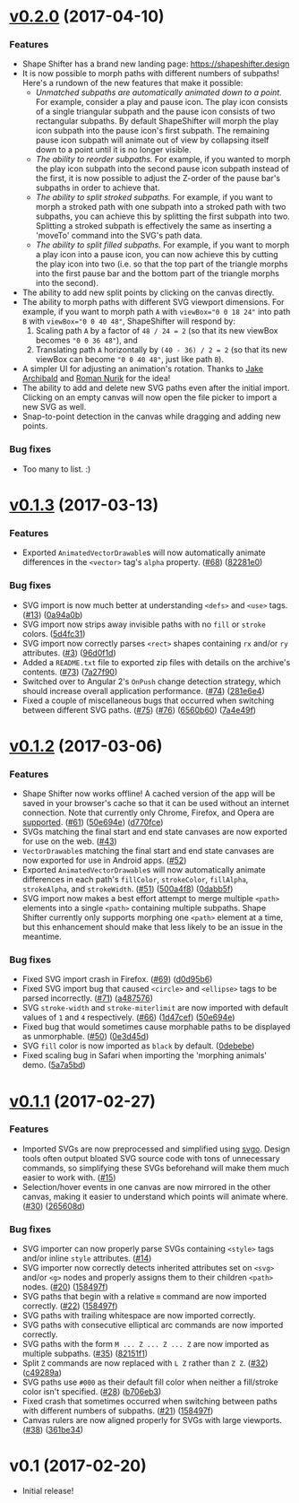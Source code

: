 # [v0.2.0](https://github.com/alexjlockwood/ShapeShifter/compare/v0.1.3...v0.2.0) (2017-04-10)

### Features

* Shape Shifter has a brand new landing page: https://shapeshifter.design
* It is now possible to morph paths with different numbers of subpaths! Here's
  a rundown of the new features that make it possible:
    * *Unmatched subpaths are automatically animated down to a point.* For example,
      consider a play and pause icon. The play icon consists of a single
      triangular subpath and the pause icon consists of two rectangular subpaths.
      By default ShapeShifter will morph the play icon subpath into the pause icon's
      first subpath. The remaining pause icon subpath will animate out of view by
      collapsing itself down to a point until it is no longer visible.
    * *The ability to reorder subpaths.* For example, if you wanted to morph the
      play icon subpath into the second pause icon subpath instead of the first,
      it is now possible to adjust the Z-order of the pause bar's subpaths in order
      to achieve that.
    * *The ability to split stroked subpaths.* For example, if you want to morph
      a stroked path with one subpath into a stroked path with two subpaths, you can
      achieve this by splitting the first subpath into two. Splitting a stroked subpath
      is effectively the same as inserting a 'moveTo' command into the SVG's path data.
    * *The ability to split filled subpaths.* For example, if you want to morph
      a play icon into a pause icon, you can now achieve this by cutting the play
      icon into two (i.e. so that the top part of the triangle morphs into the
      first pause bar and the bottom part of the triangle morphs into the second).
* The ability to add new split points by clicking on the canvas directly.
* The ability to morph paths with different SVG viewport dimensions. For example,
  if you want to morph path `A` with `viewBox="0 0 18 24"` into path `B` with
  `viewBox="0 0 40 48"`,  ShapeShifter will respond by:
    1. Scaling path `A` by a factor of `48 / 24 = 2` (so that its new viewBox
       becomes `"0 0 36 48"`), and
    2. Translating path `A` horizontally by `(40 - 36) / 2 = 2` (so that its
       new viewBox can become `"0 0 40 48"`, just like path `B`).
* A simpler UI for adjusting an animation's rotation. Thanks to
  [Jake Archibald](https://twitter.com/jaffathecake) and
  [Roman Nurik](https://twitter.com/romannurik) for the idea!
* The ability to add and delete new SVG paths even after the initial import.
  Clicking on an empty canvas will now open the file picker to import a new
  SVG as well.
* Snap-to-point detection in the canvas while dragging and adding new points.

### Bug fixes

* Too many to list. :)

# [v0.1.3](https://github.com/alexjlockwood/ShapeShifter/compare/v0.1.2...v0.1.3) (2017-03-13)

### Features

* Exported `AnimatedVectorDrawable`s will now automatically animate differences
  in the `<vector>` tag's `alpha` property.
  ([#68](https://github.com/alexjlockwood/ShapeShifter/issues/68))
  ([82281e0](https://github.com/alexjlockwood/ShapeShifter/commit/82281e0))

### Bug fixes

* SVG import is now much better at understanding `<defs>` and `<use>` tags.
  ([#13](https://github.com/alexjlockwood/ShapeShifter/issues/13))
  ([0a94a0b](https://github.com/alexjlockwood/ShapeShifter/commit/0a94a0b))
* SVG import now strips away invisible paths with no `fill` or `stroke` colors.
  ([5d4fc31](https://github.com/alexjlockwood/ShapeShifter/commit/5d4fc31))
* SVG import now correctly parses `<rect>` shapes containing `rx` and/or
  `ry` attributes.
  ([#3](https://github.com/alexjlockwood/ShapeShifter/issues/3))
  ([96d0f1d](https://github.com/alexjlockwood/ShapeShifter/commit/96d0f1d))
* Added a `README.txt` file to exported zip files with details on
  the archive's contents.
  ([#73](https://github.com/alexjlockwood/ShapeShifter/issues/73))
  ([7a27f90](https://github.com/alexjlockwood/ShapeShifter/commit/7a27f90))
* Switched over to Angular 2's `OnPush` change detection strategy, which should
  increase overall application performance.
  ([#74](https://github.com/alexjlockwood/ShapeShifter/issues/74))
  ([281e6e4](https://github.com/alexjlockwood/ShapeShifter/commit/281e6e4))
* Fixed a couple of miscellaneous bugs that occurred when switching between
  different SVG paths.
  ([#75](https://github.com/alexjlockwood/ShapeShifter/issues/75))
  ([#76](https://github.com/alexjlockwood/ShapeShifter/issues/75))
  ([6560b60](https://github.com/alexjlockwood/ShapeShifter/commit/6560b60))
  ([7a4e49f](https://github.com/alexjlockwood/ShapeShifter/commit/7a4e49f))

# [v0.1.2](https://github.com/alexjlockwood/ShapeShifter/compare/v0.1.1...v0.1.2) (2017-03-06)

### Features

* Shape Shifter now works offline! A cached version of the app will be saved in
  your browser's cache so that it can be used without an internet connection.
  Note that currently only Chrome, Firefox, and Opera are
  [supported](http://caniuse.com/#feat=serviceworkers).
  ([#61](https://github.com/alexjlockwood/ShapeShifter/issues/61))
  ([50e694e](https://github.com/alexjlockwood/ShapeShifter/commit/50e694e))
  ([d770fce](https://github.com/alexjlockwood/ShapeShifter/commit/d770fce))
* SVGs matching the final start and end state canvases are now exported for use on the web.
  ([#43](https://github.com/alexjlockwood/ShapeShifter/issues/43))
* `VectorDrawable`s matching the final start and end state canvases are now exported for
  use in Android apps.
  ([#52](https://github.com/alexjlockwood/ShapeShifter/issues/52))
* Exported `AnimatedVectorDrawable`s will now automatically animate differences
  in each path's `fillColor`, `strokeColor`, `fillAlpha`, `strokeAlpha`, and `strokeWidth`.
  ([#51](https://github.com/alexjlockwood/ShapeShifter/issues/51))
  ([500a4f8](https://github.com/alexjlockwood/ShapeShifter/commit/500a4f8))
  ([0dabb5f](https://github.com/alexjlockwood/ShapeShifter/commit/0dabb5f))
* SVG import now makes a best effort attempt to merge multiple `<path>`
  elements into a single `<path>` containing multiple subpaths. Shape Shifter currently
  only supports morphing one `<path>` element at a time, but this enhancement should make
  that less likely to be an issue in the meantime.

### Bug fixes

* Fixed SVG import crash in Firefox.
  ([#69](https://github.com/alexjlockwood/ShapeShifter/issues/69))
  ([d0d95b6](https://github.com/alexjlockwood/ShapeShifter/commit/d0d95b6))
* Fixed SVG import bug that caused `<circle>` and `<ellipse>` tags to be parsed incorrectly.
  ([#71](https://github.com/alexjlockwood/ShapeShifter/issues/71))
  ([a487576](https://github.com/alexjlockwood/ShapeShifter/commit/a487576))
* SVG `stroke-width` and `stroke-miterlimit` are now imported with default values
  of `1` and `4` respectively.
  ([#66](https://github.com/alexjlockwood/ShapeShifter/issues/66))
  ([1d47cef](https://github.com/alexjlockwood/ShapeShifter/commit/1d47cef))
  ([50e694e](https://github.com/alexjlockwood/ShapeShifter/commit/50e694e))
* Fixed bug that would sometimes cause morphable paths to be displayed as unmorphable.
  ([#50](https://github.com/alexjlockwood/ShapeShifter/issues/50))
  ([0e3d45d](https://github.com/alexjlockwood/ShapeShifter/commit/0e3d45d))
* SVG `fill` color is now imported as `black` by default.
  ([0debebe](https://github.com/alexjlockwood/ShapeShifter/commit/0debebe))
* Fixed scaling bug in Safari when importing the 'morphing animals' demo.
  ([5a7a5bd](https://github.com/alexjlockwood/ShapeShifter/commit/5a7a5bd))

# [v0.1.1](https://github.com/alexjlockwood/ShapeShifter/compare/v0.1...v0.1.1) (2017-02-27)

### Features

* Imported SVGs are now preprocessed and simplified using [svgo](https://github.com/svg/svgo).
  Design tools often output bloated SVG source code with tons of unnecessary
  commands, so simplifying these SVGs beforehand will make them
  much easier to work with.
  ([#15](https://github.com/alexjlockwood/ShapeShifter/issues/15))
* Selection/hover events in one canvas are now mirrored in the other canvas, making it easier
  to understand which points will animate where.
  ([#30](https://github.com/alexjlockwood/ShapeShifter/issues/30))
  ([265608d](https://github.com/alexjlockwood/ShapeShifter/commit/265608d))

### Bug fixes

* SVG importer can now properly parse SVGs containing `<style>`
  tags and/or inline `style` attributes.
  ([#14](https://github.com/alexjlockwood/ShapeShifter/issues/14))
* SVG importer now correctly detects inherited attributes set on
  `<svg>` and/or `<g>` nodes and properly assigns them to their
  children `<path>` nodes.
  ([#20](https://github.com/alexjlockwood/ShapeShifter/issues/20))
  ([158497f](https://github.com/alexjlockwood/ShapeShifter/commit/158497f))
* SVG paths that begin with a relative `m` command are now imported correctly.
  ([#22](https://github.com/alexjlockwood/ShapeShifter/issues/22))
  ([158497f](https://github.com/alexjlockwood/ShapeShifter/commit/158497f))
* SVG paths with trailing whitespace are now imported correctly.
* SVG paths with consecutive elliptical arc commands are now imported correctly.
* SVG paths with the form `M ... Z ... Z ... Z` are now imported as multiple subpaths.
  ([#35](https://github.com/alexjlockwood/ShapeShifter/issues/35))
  ([82151f1](https://github.com/alexjlockwood/ShapeShifter/commit/82151f1))
* Split `Z` commands are now replaced with `L Z` rather than `Z Z`.
  ([#32](https://github.com/alexjlockwood/ShapeShifter/issues/32))
  ([c49289a](https://github.com/alexjlockwood/ShapeShifter/commit/c49289a))
* SVG paths use `#000` as their default fill color when neither a fill/stroke color
  isn't specified.
  ([#28](https://github.com/alexjlockwood/ShapeShifter/issues/28))
  ([b706eb3](https://github.com/alexjlockwood/ShapeShifter/commit/b706eb3))
* Fixed crash that sometimes occurred when switching between paths with different
  numbers of subpaths.
  ([#21](https://github.com/alexjlockwood/ShapeShifter/issues/2132))
  ([158497f](https://github.com/alexjlockwood/ShapeShifter/commit/158497f))
* Canvas rulers are now aligned properly for SVGs with large viewports.
  ([#38](https://github.com/alexjlockwood/ShapeShifter/issues/32))
  ([361be34](https://github.com/alexjlockwood/ShapeShifter/commit/361be34))

# v0.1 (2017-02-20)

* Initial release!
